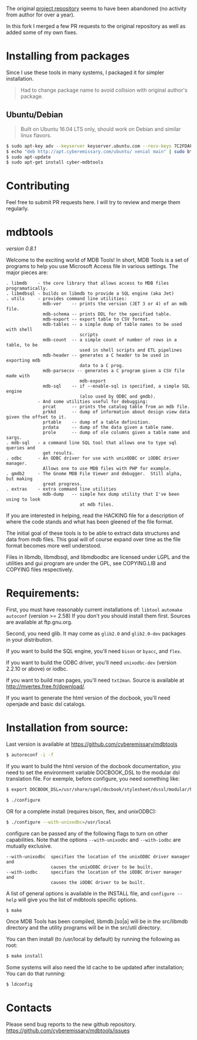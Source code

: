 The original [project repository](https://github.com/brianb/mdbtools) seems to have been abandoned 
(no activity from author for over a year).

In this fork I merged a few PR requests to the original repository as well as added some of my own
fixes.

# Installing from packages
Since I use these tools in many systems, I packaged it for simpler installation. 

> Had to change package name to avoid collision with original author's package.

## Ubuntu/Debian
> Built on Ubuntu 16.04 LTS only, should work on Debian and similar linux flavors.

```bash
$ sudo apt-key adv --keyserver keyserver.ubuntu.com --recv-keys 7C2FDAFB
$ echo "deb http://apt.cyberemissary.com/ubuntu/ xenial main" | sudo btee -a /etc/apt/sources.list.d/apt.cyberemissary.com.list
$ sudo apt-update
$ sudo apt-get install cyber-mdbtools
```

# Contributing
Feel free to submit PR requests here. I will try to review and merge them regularly.

# mdbtools 
_version 0.8.1_

Welcome to the exciting world of MDB Tools! In short, MDB Tools is a set of 
programs to help you use Microsoft Access file in various settings.  The major
pieces are:

```
. libmdb    - the core library that allows access to MDB files programatically.
. libmdbsql - builds on libmdb to provide a SQL engine (aka Jet)
. utils     - provides command line utilities:
              mdb-ver    -- prints the version (JET 3 or 4) of an mdb file.
              mdb-schema -- prints DDL for the specified table.
              mdb-export -- export table to CSV format.
              mdb-tables -- a simple dump of table names to be used with shell
                            scripts
              mdb-count  -- a simple count of number of rows in a table, to be
                            used in shell scripts and ETL pipelines
              mdb-header -- generates a C header to be used in exporting mdb
                            data to a C prog.
              mdb-parsecsv -- generates a C program given a CSV file made with
                            mdb-export
              mdb-sql    -- if --enable-sql is specified, a simple SQL engine
                            (also used by ODBC and gmdb).
            - And some utilities useful for debugging:
              prcat      -- prints the catalog table from an mdb file.
              prkkd      -- dump of information about design view data given the offset to it.
              prtable    -- dump of a table definition.
              prdata     -- dump of the data given a table name.
              prole      -- dump of ole columns given a table name and sargs.
. mdb-sql   - a command line SQL tool that allows one to type sql queries and
              get results.
. odbc      - An ODBC driver for use with unixODBC or iODBC driver manager.
              Allows one to use MDB files with PHP for example.
. gmdb2     - The Gnome MDB File Viewer and debugger.  Still alpha, but making
              great progress.
. extras    - extra command line utilities
              mdb-dump   -- simple hex dump utility that I've been using to look
                            at mdb files.
```

If you are interested in helping, read the HACKING file for a description of 
where the code stands and what has been gleened of the file format.

The initial goal of these tools is to be able to extract data structures and 
data from mdb files.  This goal will of course expand over time as the file 
format becomes more well understood.

Files in libmdb, libmdbsql, and libmdbodbc are licensed under LGPL and the
utilities and gui program are under the GPL, see COPYING.LIB and COPYING files
respectively.


Requirements:
=============

First, you must have reasonably current installations of:
	`libtool`
	`automake`
	`autoconf` (version >= 2.58)
If you don't you should install them first. Sources are available at
ftp.gnu.org.

Second, you need glib. It may come as `glib2.0` and `glib2.0-dev` packages in your
distribution.

If you want to build the SQL engine, you'll need `bison` or `byacc`, and `flex`.

If you want to build the ODBC driver, you'll need `unixodbc-dev` (version 2.2.10 or
above) or iodbc.

If you want to build man pages, you'll need `txt2man`. Source is available at
http://mvertes.free.fr/download/.

If you want to generate the html version of the docbook, you'll need openjade
and basic dsl catalogs.


Installation from source:
=========================

Last version is available at https://github.com/cyberemissary/mdbtools

```bash
$ autoreconf -i -f
```

If you want to build the html version of the docbook documentation, you need to
set the environment variable DOCBOOK_DSL to the modular dsl translation file.
For exemple, before configure, you need something like:

```bash
$ export DOCBOOK_DSL=/usr/share/sgml/docbook/stylesheet/dsssl/modular/html/docbook.dsl

$ ./configure
```

OR for a complete install (requires bison, flex, and unixODBC):

```bash
$ ./configure --with-unixodbc=/usr/local
```

configure can be passed any of the following flags to turn on other 
capabilities.  Note that the options `--with-unixodbc` and `--with-iodbc` are
mutually exclusive.

```
--with-unixodbc  specifies the location of the unixODBC driver manager and 
                 causes the unixODBC driver to be built.
--with-iodbc     specifies the location of the iODBC driver manager and 
                 causes the iODBC driver to be built.
```

A list of general options is available in the INSTALL file, and
`configure --help` will give you the list of mdbtools specific options.

```bash
$ make
```

Once MDB Tools has been compiled, libmdb.[so|a] will be in the src/libmdb 
directory and the utility programs will be in the src/util directory.

You can then install (to /usr/local by default) by running the following as root:

```bash
$ make install
```

Some systems will also need the ld cache to be updated after installation;
You can do that running:

```bash 
$ ldconfig
```


Contacts
========

Please send bug reports to the new github repository.
https://github.com/cyberemissary/mdbtools/issues

